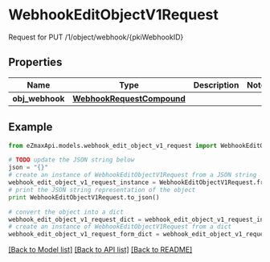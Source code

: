 # WebhookEditObjectV1Request

Request for PUT /1/object/webhook/{pkiWebhookID}

## Properties

Name | Type | Description | Notes
------------ | ------------- | ------------- | -------------
**obj_webhook** | [**WebhookRequestCompound**](WebhookRequestCompound.md) |  | 

## Example

```python
from eZmaxApi.models.webhook_edit_object_v1_request import WebhookEditObjectV1Request

# TODO update the JSON string below
json = "{}"
# create an instance of WebhookEditObjectV1Request from a JSON string
webhook_edit_object_v1_request_instance = WebhookEditObjectV1Request.from_json(json)
# print the JSON string representation of the object
print WebhookEditObjectV1Request.to_json()

# convert the object into a dict
webhook_edit_object_v1_request_dict = webhook_edit_object_v1_request_instance.to_dict()
# create an instance of WebhookEditObjectV1Request from a dict
webhook_edit_object_v1_request_form_dict = webhook_edit_object_v1_request.from_dict(webhook_edit_object_v1_request_dict)
```
[[Back to Model list]](../README.md#documentation-for-models) [[Back to API list]](../README.md#documentation-for-api-endpoints) [[Back to README]](../README.md)


